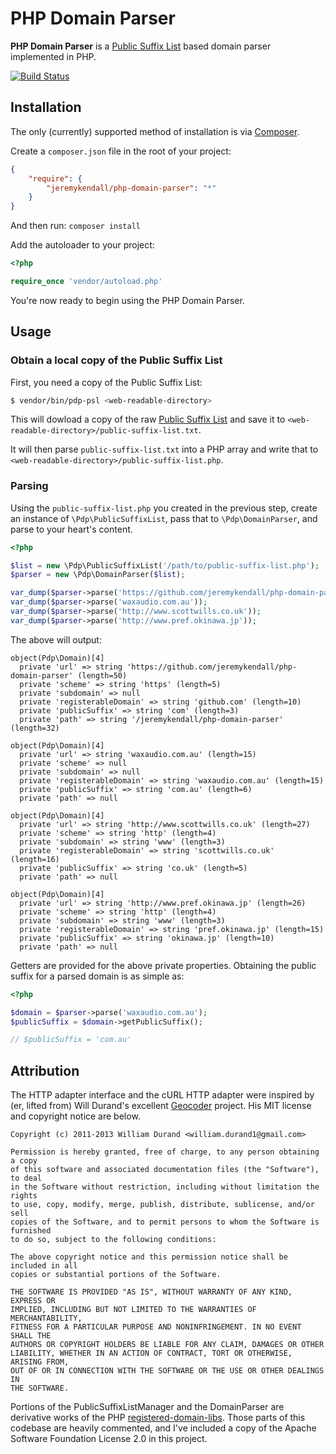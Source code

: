PHP Domain Parser
=================

**PHP Domain Parser** is a [Public Suffix List](http://publicsuffix.org/) based 
domain parser implemented in PHP.

[![Build Status](https://travis-ci.org/jeremykendall/php-domain-parser.png?branch=master)](https://travis-ci.org/jeremykendall/php-domain-parser)

Installation
------------

The only (currently) supported method of installation is via
[Composer](http://getcomposer.org).

Create a `composer.json` file in the root of your project:

``` json
{
    "require": {
        "jeremykendall/php-domain-parser": "*"
    }
}
```

And then run: `composer install`

Add the autoloader to your project:

``` php
<?php

require_once 'vendor/autoload.php'
```

You're now ready to begin using the PHP Domain Parser.

Usage
-----

### Obtain a local copy of the Public Suffix List ###

First, you need a copy of the Public Suffix List:

``` bash
$ vendor/bin/pdp-psl <web-readable-directory>
```

This will dowload a copy of the raw [Public Suffix
List](http://mxr.mozilla.org/mozilla-central/source/netwerk/dns/effective_tld_names.dat?raw=1) 
and save it to `<web-readable-directory>/public-suffix-list.txt`.

It will then parse `public-suffix-list.txt` into a PHP array and write that to
`<web-readable-directory>/public-suffix-list.php`.

### Parsing ###

Using the `public-suffix-list.php` you created in the previous step, create an
instance of `\Pdp\PublicSuffixList`, pass that to `\Pdp\DomainParser`, and parse
to your heart's content.

``` php
<?php

$list = new \Pdp\PublicSuffixList('/path/to/public-suffix-list.php');
$parser = new \Pdp\DomainParser($list);

var_dump($parser->parse('https://github.com/jeremykendall/php-domain-parser'));
var_dump($parser->parse('waxaudio.com.au'));
var_dump($parser->parse('http://www.scottwills.co.uk'));
var_dump($parser->parse('http://www.pref.okinawa.jp'));
```

The above will output:

```
object(Pdp\Domain)[4]
  private 'url' => string 'https://github.com/jeremykendall/php-domain-parser' (length=50)
  private 'scheme' => string 'https' (length=5)
  private 'subdomain' => null
  private 'registerableDomain' => string 'github.com' (length=10)
  private 'publicSuffix' => string 'com' (length=3)
  private 'path' => string '/jeremykendall/php-domain-parser' (length=32)

object(Pdp\Domain)[4]
  private 'url' => string 'waxaudio.com.au' (length=15)
  private 'scheme' => null
  private 'subdomain' => null
  private 'registerableDomain' => string 'waxaudio.com.au' (length=15)
  private 'publicSuffix' => string 'com.au' (length=6)
  private 'path' => null

object(Pdp\Domain)[4]
  private 'url' => string 'http://www.scottwills.co.uk' (length=27)
  private 'scheme' => string 'http' (length=4)
  private 'subdomain' => string 'www' (length=3)
  private 'registerableDomain' => string 'scottwills.co.uk' (length=16)
  private 'publicSuffix' => string 'co.uk' (length=5)
  private 'path' => null

object(Pdp\Domain)[4]
  private 'url' => string 'http://www.pref.okinawa.jp' (length=26)
  private 'scheme' => string 'http' (length=4)
  private 'subdomain' => string 'www' (length=3)
  private 'registerableDomain' => string 'pref.okinawa.jp' (length=15)
  private 'publicSuffix' => string 'okinawa.jp' (length=10)
  private 'path' => null
```

Getters are provided for the above private properties.  Obtaining the
public suffix for a parsed domain is as simple as:

``` php
<?php

$domain = $parser->parse('waxaudio.com.au');
$publicSuffix = $domain->getPublicSuffix();

// $publicSuffix = 'com.au'
```

Attribution
-----------

The HTTP adapter interface and the cURL HTTP adapter were inspired by (er,
lifted from) Will Durand's excellent
[Geocoder](https://github.com/willdurand/Geocoder) project.  His MIT license and
copyright notice are below.

```
Copyright (c) 2011-2013 William Durand <william.durand1@gmail.com>

Permission is hereby granted, free of charge, to any person obtaining a copy
of this software and associated documentation files (the "Software"), to deal
in the Software without restriction, including without limitation the rights
to use, copy, modify, merge, publish, distribute, sublicense, and/or sell
copies of the Software, and to permit persons to whom the Software is furnished
to do so, subject to the following conditions:

The above copyright notice and this permission notice shall be included in all
copies or substantial portions of the Software.

THE SOFTWARE IS PROVIDED "AS IS", WITHOUT WARRANTY OF ANY KIND, EXPRESS OR
IMPLIED, INCLUDING BUT NOT LIMITED TO THE WARRANTIES OF MERCHANTABILITY,
FITNESS FOR A PARTICULAR PURPOSE AND NONINFRINGEMENT. IN NO EVENT SHALL THE
AUTHORS OR COPYRIGHT HOLDERS BE LIABLE FOR ANY CLAIM, DAMAGES OR OTHER
LIABILITY, WHETHER IN AN ACTION OF CONTRACT, TORT OR OTHERWISE, ARISING FROM,
OUT OF OR IN CONNECTION WITH THE SOFTWARE OR THE USE OR OTHER DEALINGS IN
THE SOFTWARE.
```

Portions of the PublicSuffixListManager and the DomainParser are derivative
works of the PHP
[registered-domain-libs](https://github.com/usrflo/registered-domain-libs).
Those parts of this codebase are heavily commented, and I've included a copy of
the Apache Software Foundation License 2.0 in this project.
